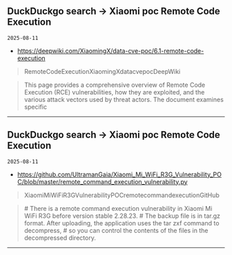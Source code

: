 ## DuckDuckgo search -> Xiaomi poc Remote Code Execution
`2025-08-11`

* https://deepwiki.com/XiaomingX/data-cve-poc/6.1-remote-code-execution

<blockquote>
 RemoteCodeExecutionXiaomingXdatacvepocDeepWiki
</blockquote>
<blockquote>
This page provides a comprehensive overview of Remote Code Execution (RCE) vulnerabilities, how they are exploited, and the various attack vectors used by threat actors. The document examines specific
</blockquote>

---

## DuckDuckgo search -> Xiaomi poc Remote Code Execution
`2025-08-11`

* https://github.com/UltramanGaia/Xiaomi_Mi_WiFi_R3G_Vulnerability_POC/blob/master/remote_command_execution_vulnerability.py

<blockquote>
 XiaomiMiWiFiR3GVulnerabilityPOCremotecommandexecutionGitHub
</blockquote>
<blockquote>
&#35; There is a remote command execution vulnerability in Xiaomi Mi WiFi R3G before version stable 2.28.23. &#35; The backup file is in tar.gz format. After uploading, the application uses the tar zxf command to decompress, &#35; so you can control the contents of the files in the decompressed directory.
</blockquote>

---

